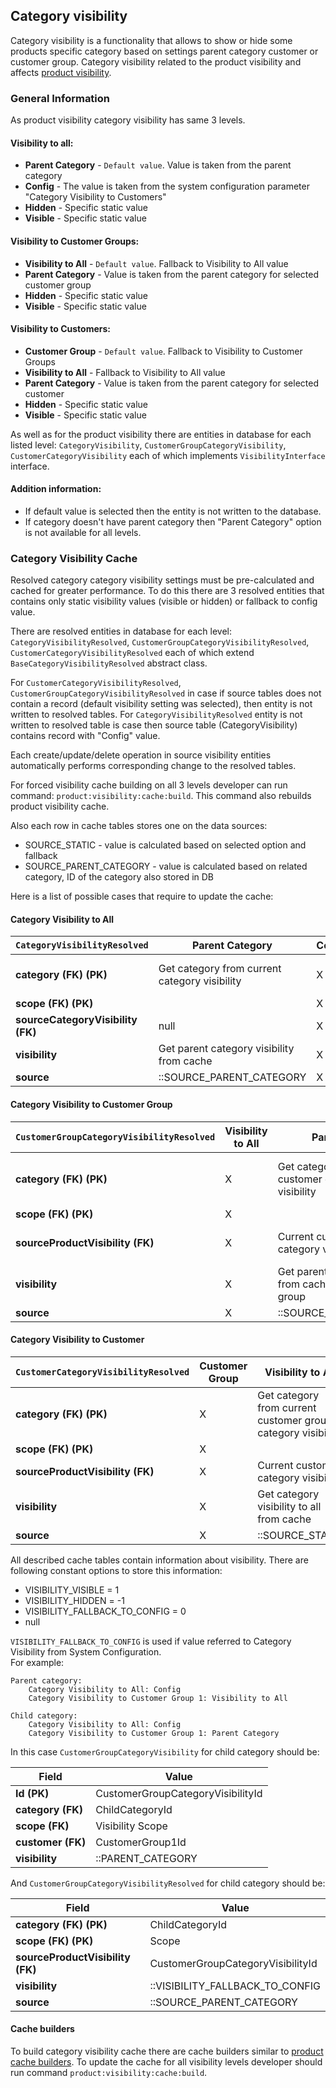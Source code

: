Category visibility
-------------------

Category visibility is a functionality that allows to show or hide some products specific category based on settings parent category
customer or customer group. Category visibility related to the product visibility and affects [product visibility](./product-visibility.md).

### General Information
As product visibility category visibility has same 3 levels.

#### Visibility to all:
* **Parent Category** - `Default value`. Value is taken from the parent category
* **Config** - The value is taken from the system configuration parameter "Category Visibility to Customers"
* **Hidden** - Specific static value
* **Visible** - Specific static value

#### Visibility to Customer Groups:
* **Visibility to All**  - `Default value`. Fallback to Visibility to All value
* **Parent Category** - Value is taken from the parent category for selected customer group
* **Hidden** - Specific static value
* **Visible** - Specific static value

#### Visibility to Customers:
* **Customer Group** - `Default value`. Fallback to Visibility to Customer Groups
* **Visibility to All** - Fallback to Visibility to All value
* **Parent Category** - Value is taken from the parent category for selected customer
* **Hidden** - Specific static value
* **Visible** - Specific static value

As well as for the product visibility there are entities in database for each listed level:
`CategoryVisibility`, `CustomerGroupCategoryVisibility`, `CustomerCategoryVisibility` each of which implements 
`VisibilityInterface` interface.

#### Addition information:

* If default value is selected then the entity is not written to the database.
* If category doesn't have parent category then "Parent Category" option is not available for all levels. 

### Category Visibility Cache

Resolved category category visibility settings must be pre-calculated and cached for greater performance. 
To do this there are 3 resolved entities that contains only static visibility values (visible or hidden) or fallback to config value.

There are resolved entities in database for each level:
`CategoryVisibilityResolved`, `CustomerGroupCategoryVisibilityResolved`, `CustomerCategoryVisibilityResolved`
each of which extend `BaseCategoryVisibilityResolved` abstract class.

For `CustomerCategoryVisibilityResolved`, `CustomerGroupCategoryVisibilityResolved` in case if source tables does not
contain a record (default visibility setting was selected), then entity is not written to resolved tables.
For `CategoryVisibilityResolved` entity is not written to resolved table is case then source table 
(CategoryVisibility) contains record with "Config" value.

Each create/update/delete operation in source visibility entities automatically performs 
corresponding change to the resolved tables.

For forced visibility cache building on all 3 levels developer can run command: 
`product:visibility:cache:build`. This command also rebuilds product visibility cache.

Also each row in cache tables stores one on the data sources:
* SOURCE_STATIC - value is calculated based on selected option and fallback
* SOURCE_PARENT_CATEGORY - value is calculated based on related category, ID of the category also stored in DB

Here is a list of possible cases that require to update the cache:

#### Category Visibility to All
| `CategoryVisibilityResolved`     | **Parent Category**                          | **Config** | **Hidden**                                    | **Visible**                                  |
|----------------------------------|----------------------------------------------|------------|-----------------------------------------------|----------------------------------------------|
| **category (FK) (PK)**           | Get category from current category visibility|      X     | Get category from current category visibility | Get category from current category visibility|
| **scope (FK) (PK)**              |                                              |      X     |                                               |                                              |
| **sourceCategoryVisibility (FK)**|                   null                       |      X     | Current category visibility                   | Current category visibility                  |
| **visibility**                   | Get parent category visibility from cache    |      X     |             ::VISIBILITY_HIDDEN               |             ::VISIBILITY_VISIBLE             |
| **source**                       |           ::SOURCE_PARENT_CATEGORY           |      X     |               ::SOURCE_STATIC                 |               ::SOURCE_STATIC                |

#### Category Visibility to Customer Group
| `CustomerGroupCategoryVisibilityResolved` | **Visibility to All** | **Parent Category**                                              | **Hidden**                                                 | **Visible**                                                |
|------------------------------------------|-----------------------|------------------------------------------------------------------|------------------------------------------------------------|------------------------------------------------------------|
| **category (FK) (PK)**                   |          X            | Get category from current customer group category visibility      | Get category from current customer group category visibility| Get category from current customer group category visibility|
| **scope (FK) (PK)**                      |          X            |                                                                  |                                                            |                                                            |
| **sourceProductVisibility (FK)**         |          X            | Current customer group category visibility                        | Current customer group product visibility                   | Current customer group category visibility                  |
| **visibility**                           |          X            | Get parent category visibility from cache for this customer group |                     ::VISIBILITY_HIDDEN                    |                   ::VISIBILITY_VISIBLE                     |
| **source**                               |          X            |           ::SOURCE_PARENT_CATEGORY                               |                       ::SOURCE_STATIC                      |                     ::SOURCE_STATIC                        |

#### Category Visibility to Customer
| `CustomerCategoryVisibilityResolved`     | **Customer Group** | **Visibility to All**                                       | **Parent Category**                                        | **Hidden**                                           | **Visible**                                          |
|-----------------------------------------|-------------------|-------------------------------------------------------------|------------------------------------------------------------|------------------------------------------------------|------------------------------------------------------|
| **category (FK) (PK)**                  |         X         | Get category from current customer group category visibility | Get category from current customer category visibility      | Get category from current customer category visibility| Get category from current customer category visibility|
| **scope (FK) (PK)**                     |         X         |                                                             |                                                            |                                                      |                                                      |
| **sourceProductVisibility (FK)**        |         X         | Current customer category visibility                         | Current customer category visibility                        | Current customer product visibility                   | Current customer product visibility                   |
| **visibility**                          |         X         | Get category visibility to all from cache                   | Get parent category visibility from cache for this customer |                   ::VISIBILITY_HIDDEN                |                   ::VISIBILITY_VISIBLE               |
| **source**                              |         X         |                 ::SOURCE_STATIC                             |               ::SOURCE_PARENT_CATEGORY                     |                     ::SOURCE_STATIC                  |                       ::SOURCE_STATIC                |


All described cache tables contain information about visibility. 
There are following constant options to store this information:

* VISIBILITY_VISIBLE = 1
* VISIBILITY_HIDDEN = -1
* VISIBILITY_FALLBACK_TO_CONFIG = 0
* null

`VISIBILITY_FALLBACK_TO_CONFIG` is used if value referred to Category Visibility from System Configuration.    
For example:
```
Parent category:
    Category Visibility to All: Config
    Category Visibility to Customer Group 1: Visibility to All
    
Child category:
    Category Visibility to All: Config
    Category Visibility to Customer Group 1: Parent Category
```
In this case `CustomerGroupCategoryVisibility` for child category should be:

| **Field**                                | **Value**                                                        |
|------------------------------------------|------------------------------------------------------------------|
| **Id (PK)**                              |             CustomerGroupCategoryVisibilityId                     |
| **category (FK)**                        |                       ChildCategoryId                            |
| **scope (FK)**                           |                       Visibility Scope                           |
| **customer (FK)**                         |                       CustomerGroup1Id                            |
| **visibility**                           |                      ::PARENT_CATEGORY                           |

And `CustomerGroupCategoryVisibilityResolved` for child category should be:

| **Field**                                | **Value**                                                        |
|------------------------------------------|------------------------------------------------------------------|
| **category (FK) (PK)**                   |                       ChildCategoryId                            |
| **scope (FK) (PK)**                      |                       Scope                                      |
| **sourceProductVisibility (FK)**         |               CustomerGroupCategoryVisibilityId                   |
| **visibility**                           |               ::VISIBILITY_FALLBACK_TO_CONFIG                    |
| **source**                               |                  ::SOURCE_PARENT_CATEGORY                        |

    
#### Cache builders
To build category visibility cache there are cache builders similar to [product cache builders](./product-visibility.md#cache-builders).
To update the cache for all visibility levels developer should run command `product:visibility:cache:build`.
